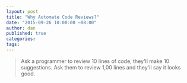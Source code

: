 ```yaml
---
layout: post
title: "Why Automate Code Reviews?"
date: "2015-09-26 10:00:00 −08:00"
author: dan
published: true
categories:
tags:
---
```


>Ask a programmer to review 10 lines of code, they'll make 10 suggestions. Ask them to review 1,00 lines and they'll say it looks good.
